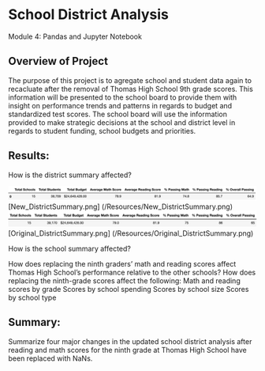 # School District Analysis
Module 4:  Pandas and Jupyter Notebook

## Overview of Project
The purpose of this project is to agregate school and student data again to recacluate after the removal of Thomas High School 9th grade scores.   This information will be presented to the school board to provide them with insight on performance trends and patterns in regards to budget and standardized test scores.   The school board will use the information provided to make strategic decisions at the school and district level in regards to student funding, school budgets and priorities.   

## Results: 
How is the district summary affected?

<img src="/Resources/New_DistrictSummary.png" width="600"> [New_DistrictSummary.png]
(/Resources/New_DistrictSummary.png)
<img src="/Resources/Original_DistrictSummary.png" width="600"> [Original_DistrictSummary.png]
(/Resources/Original_DistrictSummary.png)




How is the school summary affected?



How does replacing the ninth graders’ math and reading scores affect Thomas High School’s performance relative to the other schools?
How does replacing the ninth-grade scores affect the following:
Math and reading scores by grade
Scores by school spending
Scores by school size
Scores by school type
 






## Summary: 
Summarize four major changes in the updated school district analysis after reading and math scores for the ninth grade at Thomas High School have been replaced with NaNs.
